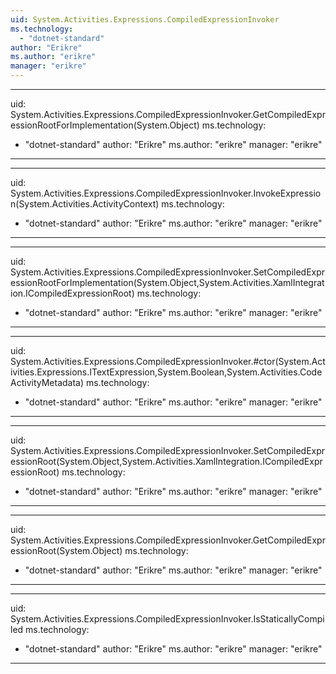 ```yaml
---
uid: System.Activities.Expressions.CompiledExpressionInvoker
ms.technology: 
  - "dotnet-standard"
author: "Erikre"
ms.author: "erikre"
manager: "erikre"
---
```


---
uid: System.Activities.Expressions.CompiledExpressionInvoker.GetCompiledExpressionRootForImplementation(System.Object)
ms.technology: 
  - "dotnet-standard"
author: "Erikre"
ms.author: "erikre"
manager: "erikre"
---

---
uid: System.Activities.Expressions.CompiledExpressionInvoker.InvokeExpression(System.Activities.ActivityContext)
ms.technology: 
  - "dotnet-standard"
author: "Erikre"
ms.author: "erikre"
manager: "erikre"
---

---
uid: System.Activities.Expressions.CompiledExpressionInvoker.SetCompiledExpressionRootForImplementation(System.Object,System.Activities.XamlIntegration.ICompiledExpressionRoot)
ms.technology: 
  - "dotnet-standard"
author: "Erikre"
ms.author: "erikre"
manager: "erikre"
---

---
uid: System.Activities.Expressions.CompiledExpressionInvoker.#ctor(System.Activities.Expressions.ITextExpression,System.Boolean,System.Activities.CodeActivityMetadata)
ms.technology: 
  - "dotnet-standard"
author: "Erikre"
ms.author: "erikre"
manager: "erikre"
---

---
uid: System.Activities.Expressions.CompiledExpressionInvoker.SetCompiledExpressionRoot(System.Object,System.Activities.XamlIntegration.ICompiledExpressionRoot)
ms.technology: 
  - "dotnet-standard"
author: "Erikre"
ms.author: "erikre"
manager: "erikre"
---

---
uid: System.Activities.Expressions.CompiledExpressionInvoker.GetCompiledExpressionRoot(System.Object)
ms.technology: 
  - "dotnet-standard"
author: "Erikre"
ms.author: "erikre"
manager: "erikre"
---

---
uid: System.Activities.Expressions.CompiledExpressionInvoker.IsStaticallyCompiled
ms.technology: 
  - "dotnet-standard"
author: "Erikre"
ms.author: "erikre"
manager: "erikre"
---

